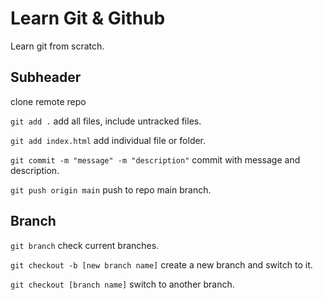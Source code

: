 # Learn Git & Github

Learn git from scratch.

## Subheader

clone remote repo


`git add .` add all files, include untracked files.

`git add index.html` add individual file or folder.

`git commit -m "message" -m "description"` commit with message and description.

`git push origin main` push to repo main branch.

## Branch

`git branch` check current branches.

`git checkout -b [new branch name]` create a new branch and switch to it.

`git checkout [branch name]` switch to another branch.
